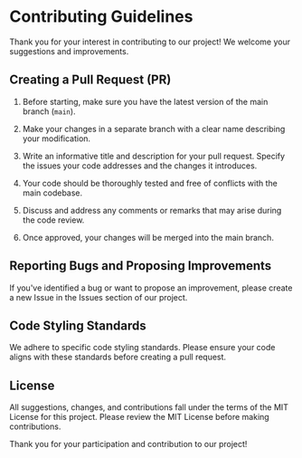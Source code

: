 # Contributing Guidelines

Thank you for your interest in contributing to our project! We welcome your suggestions and improvements.

## Creating a Pull Request (PR)

1. Before starting, make sure you have the latest version of the main branch (`main`).

2. Make your changes in a separate branch with a clear name describing your modification.

3. Write an informative title and description for your pull request. Specify the issues your code addresses and the changes it introduces.

4. Your code should be thoroughly tested and free of conflicts with the main codebase.

5. Discuss and address any comments or remarks that may arise during the code review.

6. Once approved, your changes will be merged into the main branch.

## Reporting Bugs and Proposing Improvements

If you've identified a bug or want to propose an improvement, please create a new Issue in the Issues section of our project.

## Code Styling Standards

We adhere to specific code styling standards. Please ensure your code aligns with these standards before creating a pull request.

## License

All suggestions, changes, and contributions fall under the terms of the MIT License for this project. Please review the MIT License before making contributions.

Thank you for your participation and contribution to our project!

